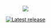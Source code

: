 <p align="center">
  <img src="https://github.com/Zero-Fixer/MAS-FontSwitcher-EN/assets/142945683/98e84b77-f488-4a1b-8df0-55bda54b3e7b">
</p>

<p align="center">
<a href="https://github.com/Zero-Fixer/MAS-FontSwitcher-EN/releases/latest">
  <img alt="Latest release" src="https://img.shields.io/github/v/release/zer0fixer/MAS-Extraplus?style=for-the-badge&logo=appveyor">
</a>
</p>
